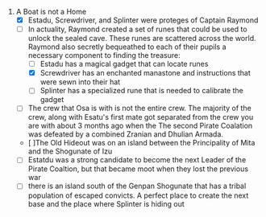 1. A Boat is not a Home
    - [X] Estadu, Screwdriver, and Splinter were proteges of Captain Raymond
    - [ ] In actuality, Raymond created a set of runes that could be used to unlock the sealed cave. These runes are scattered across the world. Raymond also secretly bequeathed to each of their pupils a necessary component to finding the treasure:
        - [ ] Estadu has a magical gadget that can locate runes
        - [X] Screwdriver has an enchanted manastone and instructions that were sewn into their hat
        - [ ] Splinter has a specialized rune that is needed to calibrate the gadget
    - [ ] The crew that Osa is with is not the entire crew. The majority of the crew, along with Esatu's first mate got separated from the crew you are with about 3 months ago when the The second Pirate Coalation was defeated by a combined Zranian and Dhulian Armada.
    - [ ]The Old Hideout was on an island between the Principality of Mita and the Shogunate of Izu
    - [ ] Estatdu was a strong candidate to become the next Leader of the Pirate Coaltion, but that became moot when they lost the previous war
    - [ ] there is an island south of the Genpan Shogunate that has a tribal population of escaped convicts. A perfect place to create the next base and the place where Splinter is hiding out